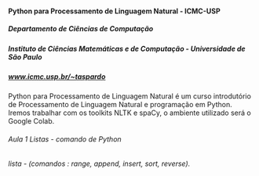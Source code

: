 #### Python para Processamento de Linguagem Natural - ICMC-USP

##### Departamento de Ciências de Computação 
##### Instituto de Ciências Matemáticas e de Computação - Universidade de São Paulo
##### www.icmc.usp.br/~taspardo

 Python para Processamento de Linguagem Natural é um curso introdutório de Processamento de Linguagem Natural e programação em Python. Iremos trabalhar com os toolkits NLTK e spaCy, o ambiente utilizado será o Google Colab.

###### Aula 1 Listas - comando de Python
###### lista -  (comandos : range, append, insert, sort, reverse).
